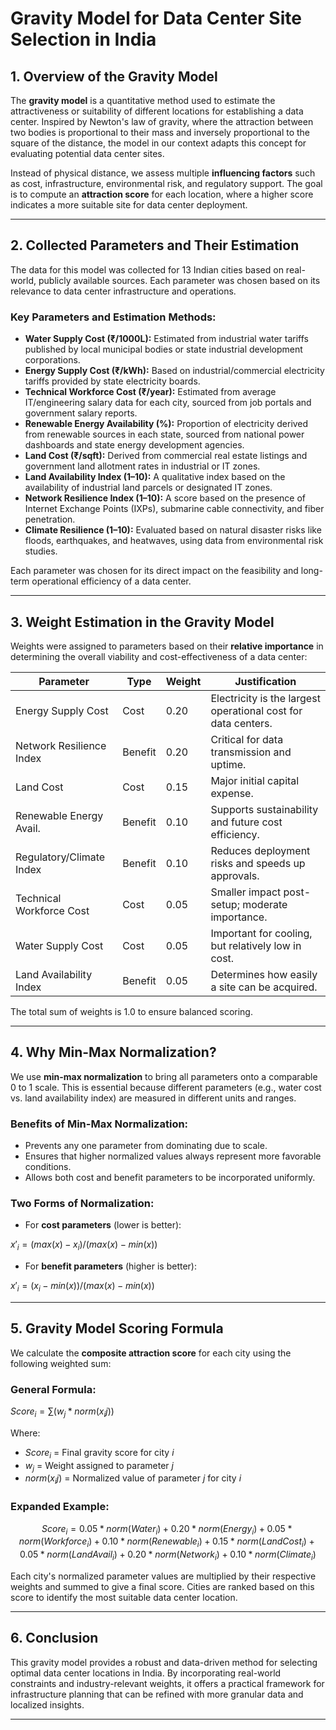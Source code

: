 # Gravity Model for Data Center Site Selection in India

## 1. Overview of the Gravity Model

The **gravity model** is a quantitative method used to estimate the attractiveness or suitability of different locations for establishing a data center. Inspired by Newton's law of gravity, where the attraction between two bodies is proportional to their mass and inversely proportional to the square of the distance, the model in our context adapts this concept for evaluating potential data center sites.

Instead of physical distance, we assess multiple **influencing factors** such as cost, infrastructure, environmental risk, and regulatory support. The goal is to compute an **attraction score** for each location, where a higher score indicates a more suitable site for data center deployment.

---

## 2. Collected Parameters and Their Estimation

The data for this model was collected for 13 Indian cities based on real-world, publicly available sources. Each parameter was chosen based on its relevance to data center infrastructure and operations.

### Key Parameters and Estimation Methods:

- **Water Supply Cost (₹/1000L):** Estimated from industrial water tariffs published by local municipal bodies or state industrial development corporations.
- **Energy Supply Cost (₹/kWh):** Based on industrial/commercial electricity tariffs provided by state electricity boards.
- **Technical Workforce Cost (₹/year):** Estimated from average IT/engineering salary data for each city, sourced from job portals and government salary reports.
- **Renewable Energy Availability (%):** Proportion of electricity derived from renewable sources in each state, sourced from national power dashboards and state energy development agencies.
- **Land Cost (₹/sqft):** Derived from commercial real estate listings and government land allotment rates in industrial or IT zones.
- **Land Availability Index (1–10):** A qualitative index based on the availability of industrial land parcels or designated IT zones.
- **Network Resilience Index (1–10):** A score based on the presence of Internet Exchange Points (IXPs), submarine cable connectivity, and fiber penetration.
- **Climate Resilience (1–10):** Evaluated based on natural disaster risks like floods, earthquakes, and heatwaves, using data from environmental risk studies.

Each parameter was chosen for its direct impact on the feasibility and long-term operational efficiency of a data center.

---

## 3. Weight Estimation in the Gravity Model

Weights were assigned to parameters based on their **relative importance** in determining the overall viability and cost-effectiveness of a data center:

| Parameter                | Type    | Weight | Justification                                                 |
| ------------------------ | ------- | ------ | ------------------------------------------------------------- |
| Energy Supply Cost       | Cost    | 0.20   | Electricity is the largest operational cost for data centers. |
| Network Resilience Index | Benefit | 0.20   | Critical for data transmission and uptime.                    |
| Land Cost                | Cost    | 0.15   | Major initial capital expense.                                |
| Renewable Energy Avail.  | Benefit | 0.10   | Supports sustainability and future cost efficiency.           |
| Regulatory/Climate Index | Benefit | 0.10   | Reduces deployment risks and speeds up approvals.             |
| Technical Workforce Cost | Cost    | 0.05   | Smaller impact post-setup; moderate importance.               |
| Water Supply Cost        | Cost    | 0.05   | Important for cooling, but relatively low in cost.            |
| Land Availability Index  | Benefit | 0.05   | Determines how easily a site can be acquired.                 |

The total sum of weights is 1.0 to ensure balanced scoring.

---

## 4. Why Min-Max Normalization?

We use **min-max normalization** to bring all parameters onto a comparable 0 to 1 scale. This is essential because different parameters (e.g., water cost vs. land availability index) are measured in different units and ranges.

### Benefits of Min-Max Normalization:

- Prevents any one parameter from dominating due to scale.
- Ensures that higher normalized values always represent more favorable conditions.
- Allows both cost and benefit parameters to be incorporated uniformly.

### Two Forms of Normalization:

- For **cost parameters** (lower is better):


$x'_i = (max(x) - x_i) / (max(x) - min(x))$


- For **benefit parameters** (higher is better):


$x'_i = (x_i - min(x)) / (max(x) - min(x))$


---

## 5. Gravity Model Scoring Formula

We calculate the **composite attraction score** for each city using the following weighted sum:

### General Formula:


$Score_i = ∑ (w_j * norm(x_ij))$


Where:

- $Score_i$ = Final gravity score for city _i_
- $w_j$ = Weight assigned to parameter _j_
- $norm(x_ij)$ = Normalized value of parameter _j_ for city _i_

### Expanded Example:

$$Score_i = 0.05 * norm(Water_i) +
          0.20 * norm(Energy_i) +
          0.05 * norm(Workforce_i) +
          0.10 * norm(Renewable_i) +
          0.15 * norm(LandCost_i) +
          0.05 * norm(LandAvail_i) +
          0.20 * norm(Network_i) +
          0.10 * norm(Climate_i)$$

Each city's normalized parameter values are multiplied by their respective weights and summed to give a final score. Cities are ranked based on this score to identify the most suitable data center location.

---

## 6. Conclusion

This gravity model provides a robust and data-driven method for selecting optimal data center locations in India. By incorporating real-world constraints and industry-relevant weights, it offers a practical framework for infrastructure planning that can be refined with more granular data and localized insights.

---
